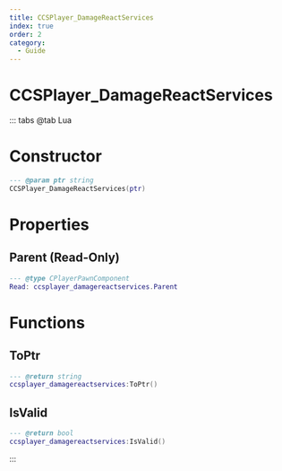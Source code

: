 ```yaml
---
title: CCSPlayer_DamageReactServices
index: true
order: 2
category:
  - Guide
---
```


# CCSPlayer_DamageReactServices

::: tabs
@tab Lua
# Constructor
```lua
--- @param ptr string
CCSPlayer_DamageReactServices(ptr)
```
# Properties
## Parent (Read-Only)
```lua
--- @type CPlayerPawnComponent
Read: ccsplayer_damagereactservices.Parent
```
# Functions
## ToPtr
```lua
--- @return string
ccsplayer_damagereactservices:ToPtr()
```
## IsValid
```lua
--- @return bool
ccsplayer_damagereactservices:IsValid()
```

:::